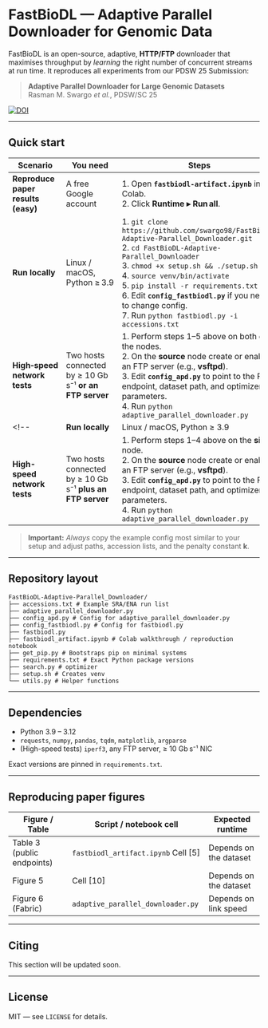 # FastBioDL — Adaptive Parallel Downloader for Genomic Data

FastBioDL is an open-source, adaptive, **HTTP/FTP** downloader that maximises
throughput by *learning* the right number of concurrent streams at run time.
It reproduces all experiments from our PDSW 25 Submission:

> **Adaptive Parallel Downloader for Large Genomic Datasets**  
> Rasman M. Swargo *et al.*, PDSW/SC 25

[![DOI](https://zenodo.org/badge/DOI/10.5281/zenodo.16757680.svg)](https://doi.org/10.5281/zenodo.16757680)

---

## Quick start

| Scenario | You need | Steps |
|----------|----------|-------|
| **Reproduce paper results (easy)** | A free Google account | 1. Open **`fastbiodl-artifact.ipynb`** in Colab.<br>2. Click **Runtime ▸ Run all**. |
| **Run locally** | Linux / macOS, Python ≥ 3.9 | 1. `git clone https://github.com/swargo98/FastBioDL-Adaptive-Parallel_Downloader.git`<br>2. `cd FastBioDL-Adaptive-Parallel_Downloader`<br>3. `chmod +x setup.sh && ./setup.sh`<br>4. `source venv/bin/activate`<br>5. `pip install -r requirements.txt`<br>6. Edit **`config_fastbiodl.py`** if you need to change config.<br>7. Run&nbsp;`python fastbiodl.py -i accessions.txt` |
| **High‑speed network tests** | Two hosts connected by ≥ 10 Gb s⁻¹ **or an FTP server** | 1. Perform steps 1–5 above on both of the nodes.<br>2. On the **source** node create or enable an FTP server (e.g., **vsftpd**).<br>3. Edit **`config_apd.py`** to point to the FTP endpoint, dataset path, and optimizer parameters.<br>4. Run&nbsp;`python adaptive_parallel_downloader.py` |
<!-- | **Run locally** | Linux / macOS, Python ≥ 3.9 | 1. `git clone https://github.com/swargo98/FastBioDL-Adaptive-Parallel_Downloader.git`<br>2. `cd FastBioDL-Adaptive-Parallel_Downloader`<br>3. `chmod +x setup.sh && ./setup.sh`<br>4. `source venv/bin/activate`<br>5. Edit **`config_fastbiodl.py`** if you need to change paths, *k*, or output dirs.<br>6. Run&nbsp;`python fastbiodl.py -i accessions.txt` |
| **High-speed network tests** | Two hosts connected by ≥ 10 Gb s⁻¹ **plus an FTP server** | 1. Perform steps 1–4 above on the **sink** node.<br>2. On the **source** node create or enable an FTP server (e.g., **vsftpd**).<br>3. Edit **`config_apd.py`** to point to the FTP endpoint, dataset path, and optimizer parameters.<br>4. Run&nbsp;`python adaptive_parallel_downloader.py` | -->

> **Important:** *Always* copy the example config most similar to your setup and
> adjust paths, accession lists, and the penalty constant **k**.

---

## Repository layout

```
FastBioDL-Adaptive-Parallel_Downloader/
├── accessions.txt # Example SRA/ENA run list
├── adaptive_parallel_downloader.py
├── config_apd.py # Config for adaptive_parallel_downloader.py
├── config_fastbiodl.py # Config for fastbiodl.py
├── fastbiodl.py
├── fastbiodl_artifact.ipynb # Colab walkthrough / reproduction notebook
├── get_pip.py # Bootstraps pip on minimal systems
├── requirements.txt # Exact Python package versions
├── search.py # optimizer
├── setup.sh # Creates venv
└── utils.py # Helper functions
```

---

## Dependencies

* Python 3.9 – 3.12  
* `requests`, `numpy`, `pandas`, `tqdm`, `matplotlib`, `argparse`  
* (High-speed tests) `iperf3`, any FTP server, ≥ 10 Gb s⁻¹ NIC

Exact versions are pinned in `requirements.txt`.

---

## Reproducing paper figures

| Figure / Table | Script / notebook cell | Expected runtime |
|----------------|------------------------|------------------|
| Table 3 (public endpoints) | `fastbiodl_artifact.ipynb` Cell \[5\] | Depends on the dataset |
| Figure 5 | Cell \[10\] | Depends on the dataset |
| Figure 6 (Fabric) | `adaptive_parallel_downloader.py` | Depends on link speed |

---

## Citing

This section will be updated soon.
<!-- If you use FastBioDL in academic work, please cite:

```
@inproceedings{Swargo2025FastBioDL,
  title     = {Adaptive Parallel Downloader for Large Genomic Datasets},
  author    = {Rasman Mubtasim Swargo and Md Arifuzzaman and Engin Arslan},
  booktitle = {Proc. PDSW/SC},
  year      = {2025}
}
``` -->

---

## License

MIT — see `LICENSE` for details.
